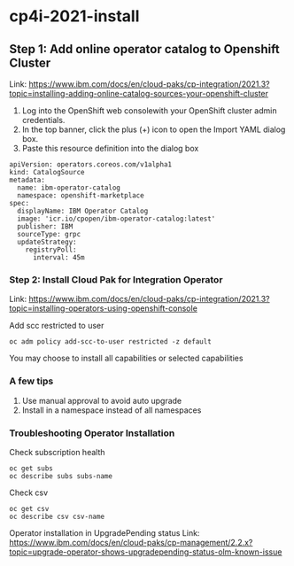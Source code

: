 # cp4i-2021-install  
  
  ## Step 1: Add online operator catalog to Openshift Cluster
  
  Link: https://www.ibm.com/docs/en/cloud-paks/cp-integration/2021.3?topic=installing-adding-online-catalog-sources-your-openshift-cluster
  
  1. Log into the OpenShift web consolewith your OpenShift cluster admin credentials.
  2. In the top banner, click the plus (+) icon to open the Import YAML dialog box.
  3. Paste this resource definition into the dialog box
  ```
  apiVersion: operators.coreos.com/v1alpha1
  kind: CatalogSource
  metadata:
    name: ibm-operator-catalog
    namespace: openshift-marketplace
  spec:
    displayName: IBM Operator Catalog
    image: 'icr.io/cpopen/ibm-operator-catalog:latest'
    publisher: IBM
    sourceType: grpc
    updateStrategy:
      registryPoll:
        interval: 45m
  ```
  
  ### Step 2: Install Cloud Pak for Integration Operator
  
  Link: https://www.ibm.com/docs/en/cloud-paks/cp-integration/2021.3?topic=installing-operators-using-openshift-console
  
  Add scc restricted to user 
  
  ```
  oc adm policy add-scc-to-user restricted -z default
  ```
 
  You may choose to install all capabilities or selected capabilities
  
  ### A few tips
  
  1. Use manual approval to avoid auto upgrade
  2. Install in a namespace instead of all namespaces

  ### Troubleshooting Operator Installation
  
  Check subscription health
  ```
  oc get subs
  oc describe subs subs-name
  ```
  
  Check csv 
  ```
  oc get csv 
  oc describe csv csv-name 
  ```
  Operator installation in UpgradePending status
  Link: https://www.ibm.com/docs/en/cloud-paks/cp-management/2.2.x?topic=upgrade-operator-shows-upgradepending-status-olm-known-issue
  
